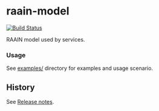 # raain-model

[![Build Status](https://travis-ci.org/raainio/raain-model.svg?branch=master)](https://travis-ci.org/raainio/raain-model)

RAAIN model used by services.

###  Usage

See [examples/](./examples/v1/asCustomer.spec.js) directory for examples and usage scenario.

## History

See [Release notes](./RELEASE.md).
